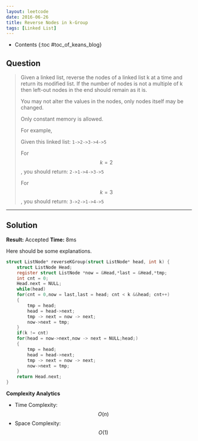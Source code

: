 ```yaml
---
layout: leetcode
date: 2016-06-26
title: Reverse Nodes in k-Group
tags: [Linked List]
---
```


* Contents
{:toc #toc_of_keans_blog}

## Question

> Given a linked list, reverse the nodes of a linked list k at a time and return its modified list.
>If the number of nodes is not a multiple of k then left-out nodes in the end should remain as it is.
>
>You may not alter the values in the nodes, only nodes itself may be changed.
>
>Only constant memory is allowed.
>
>For example,
>
> Given this linked list: `1->2->3->4->5`
>
> For $$k = 2$$, you should return: `2->1->4->3->5`
>
> For $$k = 3$$, you should return: `3->2->1->4->5`
>     

***

## Solution

**Result:** Accepted **Time:** 8ms

Here should be some explanations.

```c
struct ListNode* reverseKGroup(struct ListNode* head, int k) {
    struct ListNode Head;
    register struct ListNode *now = &Head,*last = &Head,*tmp;
    int cnt = 0;
    Head.next = NULL;
    while(head)
    for(cnt = 0,now = last,last = head; cnt < k &&head; cnt++)
    {
        tmp = head;
        head = head->next;
        tmp -> next = now -> next;
        now->next = tmp;
    }
    if(k != cnt)
    for(head = now->next,now -> next = NULL;head;)
    {
        tmp = head;
        head = head->next;
        tmp -> next = now -> next;
        now->next = tmp;
    }
    return Head.next;
}
```

**Complexity Analytics**

- Time Complexity: $$O(n)$$
- Space Complexity: $$O(1)$$
